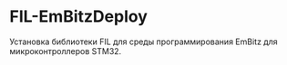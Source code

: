 # FIL-EmBitzDeploy
Установка библиотеки FIL для среды программирования EmBitz для микроконтроллеров STM32.

